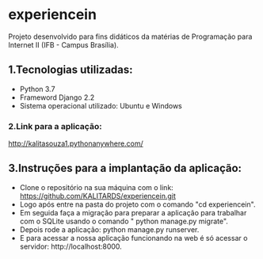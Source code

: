 # experiencein
Projeto desenvolvido para fins didáticos da matérias de Programação para Internet II (IFB - Campus Brasília).

## 1.Tecnologias utilizadas:
- Python 3.7
- Frameword Django 2.2
- Sistema operacional utilizado: Ubuntu e Windows

### 2.Link para a aplicação:
http://kalitasouza1.pythonanywhere.com/

## 3.Instruções para a implantação da aplicação:
- Clone o repositório na sua máquina com o link: https://github.com/KALITARDS/experiencein.git
- Logo após entre na pasta do projeto com o comando "cd experiencein".
- Em seguida faça a migração para preparar a aplicação para trabalhar com o SQLite usando o comando " python manage.py migrate".
- Depois rode a aplicação: python manage.py runserver.
- E para acessar a nossa aplicação funcionando na web é só acessar o servidor: http://localhost:8000.

